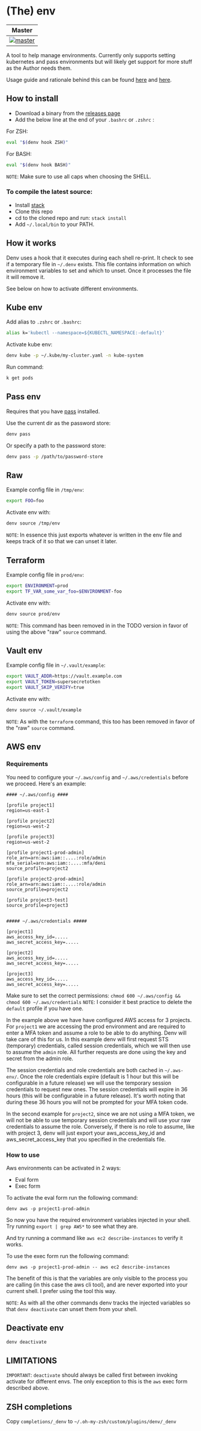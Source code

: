 # (The) env

| Master |
| -------|
| [![master](https://travis-ci.org/denibertovic/denv.svg?branch=master)](https://travis-ci.org/denibertovic/denv) |


A tool to help manage environments. Currently only supports setting
kubernetes and pass environments but will likely get support for more stuff as
the Author needs them.

Usage guide and rationale behind this can be found [here](https://denibertovic.com/posts/haskell-showroom-how-to-switch-between-kubernetes-clusters/) and [here](https://denibertovic.com/posts/switching-between-different-aws-accounts/).

## How to install

* Download a binary from the [releases page](https://github.com/denibertovic/denv/releases)
* Add the below line at the end of your `.bashrc` or `.zshrc` :

For ZSH:

```bash
eval "$(denv hook ZSH)"
```

For BASH:

```bash
eval "$(denv hook BASH)"
```

`NOTE`: Make sure to use all caps when choosing the SHELL.

### To compile the latest source:

* Install [stack](https://docs.haskellstack.org/en/stable/README/)
* Clone this repo
* cd to the cloned repo and run: `stack install`
* Add `~/.local/bin` to your PATH.

## How it works

Denv uses a hook that it executes during each shell re-print. It check to see if a
temporary file in `~/.denv` exists. This file contains information on which environment
variables to set and which to unset. Once it processes the file it will remove it.

See below on how to activate different environments.

## Kube env

Add alias to `.zshrc` or `.bashrc`:

```bash
alias k='kubectl --namespace=${KUBECTL_NAMESPACE:-default}'
```

Activate kube env:

```bash
denv kube -p ~/.kube/my-cluster.yaml -n kube-system
```

Run command:

```bash
k get pods
```

## Pass env

Requires that you have [pass](https://www.passwordstore.org/) installed.

Use the current dir as the password store:

```bash
denv pass
```

Or specify a path to the password store:

```bash
denv pass -p /path/to/password-store
```

## Raw

Example config file in `/tmp/env`:

```bash
export FOO=foo
```

Activate env with:

```bash
denv source /tmp/env
```

`NOTE`: In essence this just exports whatever is written in the env file and keeps track of it
so that we can unset it later.

## Terraform

Example config file in `prod/env`:

```bash
export ENVIRONMENT=prod
export TF_VAR_some_var_foo=$ENVIRONMENT-foo

```

Activate env with:

```bash
denv source prod/env
```

`NOTE`: This command has been removed in in the TODO version in favor of
using the above "raw" `source` command.

## Vault env

Example config file in `~/.vault/example`:

```bash
export VAULT_ADDR=https://vault.example.com
export VAULT_TOKEN=supersecretotken
export VAULT_SKIP_VERIFY=true
```

Activate env with:

```bash
denv source ~/.vault/example
```

`NOTE`: As with the `terraform` command, this too has been removed in favor of the "raw" `source` command.

## AWS env

### Requirements

You need to configure your `~/.aws/config` and `~/.aws/credentials` before we proceed. Here's an
example:

```
#### ~/.aws/config ####

[profile project1]
region=us-east-1

[profile project2]
region=us-west-2

[profile project3]
region=us-west-2

[profile project1-prod-admin]
role_arn=arn:aws:iam::....:role/admin
mfa_serial=arn:aws:iam::....:mfa/deni
source_profile=project2

[profile project2-prod-admin]
role_arn=arn:aws:iam::....:role/admin
source_profile=project2

[profile project3-test]
source_profile=project3


##### ~/.aws/credentials #####

[project1]
aws_access_key_id=.....
aws_secret_access_key=.....

[project2]
aws_access_key_id=.....
aws_secret_access_key=.....

[project3]
aws_access_key_id=.....
aws_secret_access_key=.....

```

Make sure to set the correct permissions: `chmod 600 ~/.aws/config && chmod 600 ~/.aws/credentials`
`NOTE`: I consider it best practice to delete the `default` profile if you have one.

In the example above we have have configured AWS access for 3 projects.
For `project1` we are accessing the prod environment and are required to enter a MFA token
and assume a role to be able to do anything. Denv will take care of this for us.
In this example denv will first request STS (temporary) credentials, called session credentials,
which we will then use to assume the `admin` role. All further requests are done using the key
and secret from the admin role.

The session credentials and role credentials are both cached in `~/.aws-env/`. Once the role
credentials expire (default is 1 hour but this will be configurable in a future release) we will
use the temporary session credentials to request new ones. The session credentials will expire
in 36 hours (this will be configurable in a future release).
It's worth noting that during these 36 hours you will not be prompted for your MFA token code.

In the second example for `project2`, since we are not using a MFA token, we will not be able to use
temporary session credentials and will use your raw credentials to assume the role.
Conversely, if there is no role to assume, like with project 3, denv will just export your aws_access_key_id and aws_secret_access_key that you specified in the credentials file.

### How to use

Aws environments can be activated in 2 ways:

* Eval form
* Exec form

To activate the eval form run the following command:

`denv aws -p project1-prod-admin`

So now you have the required environment variables injected in your shell.
Try running `export | grep AWS*` to see what they are.

And try running a command like `aws ec2 describe-instances` to verify it works.

To use the exec form run the following command:

`denv aws -p project1-prod-admin -- aws ec2 describe-instances`

The benefit of this is that the variables are only visible to the process you are
calling (in this case the aws cli tool), and are never exported into your current shell.
I prefer using the tool this way.

`NOTE`: As with all the other commands denv tracks the injected variables so that
`denv deactivate` can unset them from your shell.

## Deactivate env

```bash
denv deactivate
```

## LIMITATIONS

`IMPORTANT`: `deactivate` should always be called first between invoking activate for different envs.
The only exception to this is the `aws` exec form described above.

## ZSH completions

Copy `completions/_denv` to `~/.oh-my-zsh/custom/plugins/denv/_denv`
